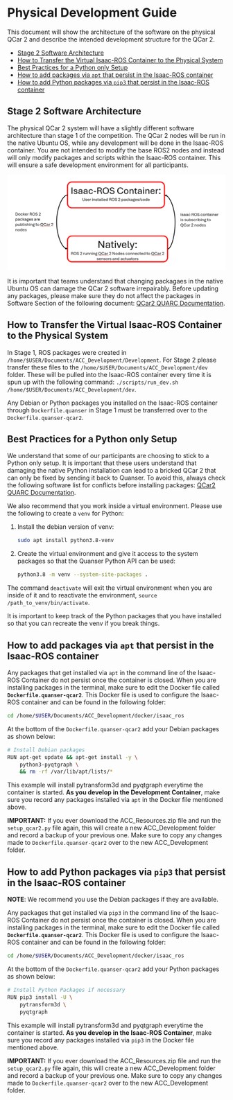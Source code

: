 # Physical Development Guide <!-- omit in toc -->

This document will show the architecture of the software on the physical QCar 2 and describe the intended development structure for the QCar 2.

- [Stage 2 Software Architecture](#stage-2-software-architecture)
- [How to Transfer the Virtual Isaac-ROS Container to the Physical System](#how-to-transfer-the-virtual-isaac-ros-container-to-the-physical-system)
- [Best Practices for a Python only Setup](#best-practices-for-a-python-only-setup)
- [How to add packages via `apt` that persist in the Isaac-ROS container](#how-to-add-packages-via-apt-that-persist-in-the-isaac-ros-container)
- [How to add Python packages via `pip3` that persist in the Isaac-ROS container](#how-to-add-python-packages-via-pip3-that-persist-in-the-isaac-ros-container)

## Stage 2 Software Architecture

The physical QCar 2 system will have a slightly different software architecture than stage 1 of the competition. The QCar 2 nodes will be run in the native Ubuntu OS, while any development will be done in the Isaac-ROS container. You are not intended to modify the base ROS2 nodes and instead will only modify packages and scripts within the Isaac-ROS container. This will ensure a safe development environment for all participants.

![Development Structure](https://github.com/quanser/ACC-Competition-2025/blob/stage2/Software_Guides/Pictures/software_architecture_stage2.png)

It is important that teams understand that changing packagaes in the native Ubuntu OS can damage the QCar 2 software irrepairably. Before updating any packages, please make sure they do not affect the packages in Software Section of the following document: [QCar2 QUARC Documentation](https://docs.quanser.com/quarc/documentation/qcar2.html).

## How to Transfer the Virtual Isaac-ROS Container to the Physical System

In Stage 1, ROS packages were created in `/home/$USER/Documents/ACC_Development/Development`. For Stage 2 please transfer these files to the `/home/$USER/Documents/ACC_Development/dev` folder. These will be pulled into the Isaac-ROS container every time it is spun up with the following command: `./scripts/run_dev.sh  /home/$USER/Documents/ACC_Development/dev`.

Any Debian or Python packages you installed on the Isaac-ROS container through `Dockerfile.quanser` in Stage 1 must be transferred over to the `Dockerfile.quanser-qcar2`.

## Best Practices for a Python only Setup

We understand that some of our participants are choosing to stick to a Python only setup. It is important that these users understand that damaging the native Python installation can lead to a bricked QCar 2 that can only be fixed by sending it back to Quanser. To avoid this, always check the following software list for conflicts before installing packages: [QCar2 QUARC Documentation](https://docs.quanser.com/quarc/documentation/qcar2.html).

We also recommend that you work inside a virtual environment. Please use the following to create a `venv` for Python:

1. Install the debian version of venv:

    ```bash
    sudo apt install python3.8-venv
    ```

2. Create the virtual environment and give it access to the system packages so that the Quanser Python API can be used:

    ```bash
    python3.8 -m venv --system-site-packages .
    ```

The command `deactivate` will exit the virtual environment when you are inside of it and to reactivate the environment, `source /path_to_venv/bin/activate`.

It is important to keep track of the Python packages that you have installed so that you can recreate the venv if you break things.

## How to add packages via `apt` that persist in the Isaac-ROS container

Any packages that get installed via `apt` in the command line of the Isaac-ROS Container do not persist once the container is closed. When you are installing packages in the terminal, make sure to edit the Docker file called **`Dockerfile.quanser-qcar2`**. This Docker file is used to configure the Isaac-ROS container and can be found in the following folder:

```bash
cd /home/$USER/Documents/ACC_Development/docker/isaac_ros
```

At the bottom of the `Dockerfile.quanser-qcar2` add your Debian packages as shown below:

```bash
# Install Debian packages
RUN apt-get update && apt-get install -y \
    python3-pyqtgraph \
    && rm -rf /var/lib/apt/lists/*
```

This example will install pytransform3d and pyqtgraph everytime the container is started. **As you develop in the Development Container**, make sure you record any packages installed via `apt` in the Docker file mentioned above.

**IMPORTANT:** If you ever download the ACC_Resources.zip file and run the `setup_qcar2.py` file again, this will create a new ACC_Development folder and record a backup of your previous one. Make sure to copy any changes made to `Dockerfile.quanser-qcar2` over to the new ACC_Development folder.

## How to add Python packages via `pip3` that persist in the Isaac-ROS container

**NOTE**: We recommend you use the Debian packages if they are available.

Any packages that get installed via `pip3` in the command line of the Isaac-ROS Container do not persist once the container is closed. When you are installing packages in the terminal, make sure to edit the Docker file called **`Dockerfile.quanser-qcar2`**. This Docker file is used to configure the Isaac-ROS container and can be found in the following folder:

```bash
cd /home/$USER/Documents/ACC_Development/docker/isaac_ros
```

At the bottom of the `Dockerfile.quanser-qcar2` add your Python packages as shown below:

```bash
# Install Python Packages if necessary
RUN pip3 install -U \
    pytransform3d \
    pyqtgraph
```

This example will install pytransform3d and pyqtgraph everytime the container is started. **As you develop in the Isaac-ROS Container**, make sure you record any packages installed via `pip3` in the Docker file mentioned above.

**IMPORTANT:** If you ever download the ACC_Resources.zip file and run the `setup_qcar2.py` file again, this will create a new ACC_Development folder and record a backup of your previous one. Make sure to copy any changes made to `Dockerfile.quanser-qcar2` over to the new ACC_Development folder.
